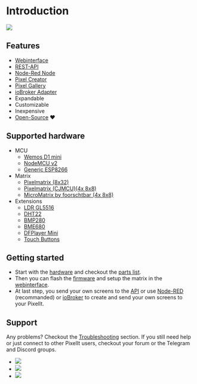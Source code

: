 # Introduction

![](/pixelit_pic.jpeg)

## Features

- [Webinterface](webinterface.html)
- [REST-API](api.html)
- [Node-Red Node](nodered.html#node-red)
- [Pixel Creator](tools.html#pixel-creator)
- [Pixel Gallery](tools.html#pixel-gallery)
- [ioBroker Adapter](iobroker.html)
- Expandable
- Customizable
- Inexpensive
- [Open-Source](https://github.com/pixelit-project) :heart:

## Supported hardware

- MCU
  - [Wemos D1 mini](hardware.html#minimal-setup-basis)
  - [NodeMCU v2](hardware.html#minimal-setup-basis)
  - [Generic ESP8266](hardware.html#minimal-setup-basis)
- Matrix
  - [Pixelmatrix (8x32)](hardware.html#minimal-setup-basis)
  - [Pixelmatrix (CJMCU)(4x 8x8)](hardware.html#minimal-setup-basis)
  - [MicroMatrix by foorschtbar (4x 8x8)](hardware.html#minimal-setup-basis)
- Extensions
  - [LDR GL5516](hardware.html#ldr-gl5516-sensor-upgrade-brightness-lux)
  - [DHT22](hardware.html#dht22-sensor-upgrade-temperature-humidity)
  - [BMP280](hardware.html#bme280-sensor-upgrade-temperature-humidity-pressure)
  - [BME680](hardware.html#bme680-sensor-upgrade-temperature-humidity-pressure-gas)
  - [DFPlayer Mini](hardware.html#dfplayer-mini-upgrade-mp3-player)
  - [Touch Buttons](hardware.html#touch-buttons-upgrade-touch-sensor)

## Getting started

- Start with the [hardware](hardware.html) and checkout the [parts list](hardware.html#parts-list).
- Then you can flash the [firmware](firmware.html) and setup the matrix in the [webinterface](webinterface.html).
- At last step, you send your own screens to the [API](api.html) or use [Node-RED](nodered.html) (recommanded) or [ioBroker](iobroker.html) to create and send your own screens to your PixelIt.

## Support

Any problems? Checkout the [Troubleshooting](troubleshooting.html) section. If you still need help or just connect to other PixelIt users, checkout your forum or the Telegram and Discord groups.

- [![](https://img.shields.io/github/discussions/pixelit-project/PixelIt?&logo=github&label=GitHub%20Discussions&style=for-the-badge)](https://github.com/pixelit-project/PixelIt/discussions)
- [![](https://img.shields.io/endpoint?label=Telegram&style=for-the-badge&url=https%3A%2F%2Frunkit.io%2Fdamiankrawczyk%2Ftelegram-badge%2Fbranches%2Fmaster%3Furl%3Dhttps%3A%2F%2Ft.me%2Fpixelitdisplay)](https://t.me/pixelitdisplay)
- [![](https://img.shields.io/discord/1145731525996970025?logo=discord&label=Discrod&style=for-the-badge)](https://discord.gg/ERBSHWxB2S)
